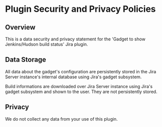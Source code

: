 Plugin Security and Privacy Policies
====================================

## Overview

This is a data security and privacy statement for the 'Gadget to show Jenkins/Hudson build status' Jira plugin.

## Data Storage

All data about the gadget's configuration are persistently stored in the Jira Server instance's internal database using Jira's gadget subsystem.

Build informations are downloaded over Jira Server instance using Jira's gadget subsystem and shown to the user. They are not persistently stored.  

## Privacy

We do not collect any data from your use of this plugin.
